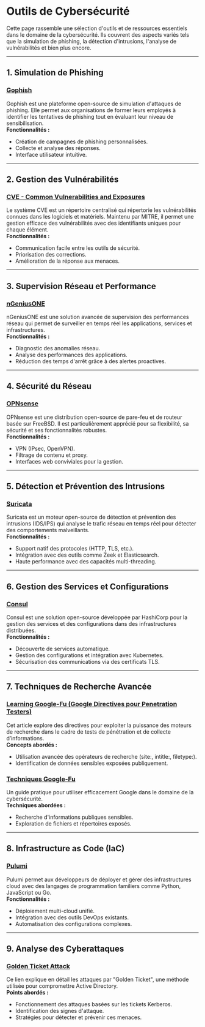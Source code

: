 # Outils de Cybersécurité

Cette page rassemble une sélection d'outils et de ressources essentiels dans le domaine de la cybersécurité. Ils couvrent des aspects variés tels que la simulation de phishing, la détection d'intrusions, l'analyse de vulnérabilités et bien plus encore.

---

## 1. Simulation de Phishing

### [Gophish](https://getgophish.com/)
Gophish est une plateforme open-source de simulation d'attaques de phishing. Elle permet aux organisations de former leurs employés à identifier les tentatives de phishing tout en évaluant leur niveau de sensibilisation.  
**Fonctionnalités :**
- Création de campagnes de phishing personnalisées.
- Collecte et analyse des réponses.
- Interface utilisateur intuitive.

---

## 2. Gestion des Vulnérabilités

### [CVE - Common Vulnerabilities and Exposures](https://cve.mitre.org/)  
Le système CVE est un répertoire centralisé qui répertorie les vulnérabilités connues dans les logiciels et matériels. Maintenu par MITRE, il permet une gestion efficace des vulnérabilités avec des identifiants uniques pour chaque élément.  
**Fonctionnalités :**
- Communication facile entre les outils de sécurité.
- Priorisation des corrections.
- Amélioration de la réponse aux menaces.

---

## 3. Supervision Réseau et Performance

### [nGeniusONE](https://www.netscout.com/product/ngeniusone-solution)  
nGeniusONE est une solution avancée de supervision des performances réseau qui permet de surveiller en temps réel les applications, services et infrastructures.  
**Fonctionnalités :**
- Diagnostic des anomalies réseau.
- Analyse des performances des applications.
- Réduction des temps d'arrêt grâce à des alertes proactives.

---

## 4. Sécurité du Réseau

### [OPNsense](https://opnsense.org/)  
OPNsense est une distribution open-source de pare-feu et de routeur basée sur FreeBSD. Il est particulièrement apprécié pour sa flexibilité, sa sécurité et ses fonctionnalités robustes.  
**Fonctionnalités :**
- VPN (IPsec, OpenVPN).
- Filtrage de contenu et proxy.
- Interfaces web conviviales pour la gestion.

---

## 5. Détection et Prévention des Intrusions

### [Suricata](https://suricata.io/)  
Suricata est un moteur open-source de détection et prévention des intrusions (IDS/IPS) qui analyse le trafic réseau en temps réel pour détecter des comportements malveillants.  
**Fonctionnalités :**
- Support natif des protocoles (HTTP, TLS, etc.).
- Intégration avec des outils comme Zeek et Elasticsearch.
- Haute performance avec des capacités multi-threading.

---

## 6. Gestion des Services et Configurations

### [Consul](https://www.consul.io/)  
Consul est une solution open-source développée par HashiCorp pour la gestion des services et des configurations dans des infrastructures distribuées.  
**Fonctionnalités :**
- Découverte de services automatique.
- Gestion des configurations et intégration avec Kubernetes.
- Sécurisation des communications via des certificats TLS.

---

## 7. Techniques de Recherche Avancée

### [Learning Google-Fu (Google Directives pour Penetration Testers)](https://jaimelightfoot.com/blog/learning-google-fu-google-directives-for-penetration-testers/)  
Cet article explore des directives pour exploiter la puissance des moteurs de recherche dans le cadre de tests de pénétration et de collecte d’informations.  
**Concepts abordés :**
- Utilisation avancée des opérateurs de recherche (site:, intitle:, filetype:).
- Identification de données sensibles exposées publiquement.

### [Techniques Google-Fu](https://wiki.hacksoc.co.uk/help-guides/techniques/google-fu)  
Un guide pratique pour utiliser efficacement Google dans le domaine de la cybersécurité.  
**Techniques abordées :**
- Recherche d'informations publiques sensibles.
- Exploration de fichiers et répertoires exposés.

---

## 8. Infrastructure as Code (IaC)

### [Pulumi](https://www.pulumi.com/)  
Pulumi permet aux développeurs de déployer et gérer des infrastructures cloud avec des langages de programmation familiers comme Python, JavaScript ou Go.  
**Fonctionnalités :**
- Déploiement multi-cloud unifié.
- Intégration avec des outils DevOps existants.
- Automatisation des configurations complexes.

---

## 9. Analyse des Cyberattaques

### [Golden Ticket Attack](https://www.crowdstrike.com/fr-fr/cybersecurity-101/cyberattacks/golden-ticket-attack/)  
Ce lien explique en détail les attaques par "Golden Ticket", une méthode utilisée pour compromettre Active Directory.  
**Points abordés :**
- Fonctionnement des attaques basées sur les tickets Kerberos.
- Identification des signes d'attaque.
- Stratégies pour détecter et prévenir ces menaces.
